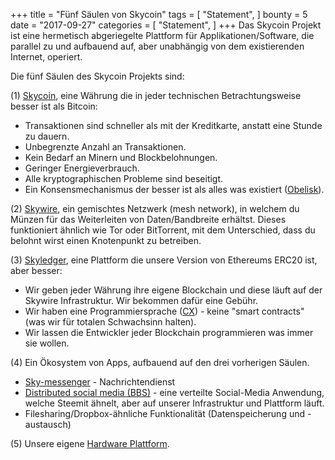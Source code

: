 +++
title = "Fünf Säulen von Skycoin"
tags = [
    "Statement",
]
bounty = 5
date = "2017-09-27"
categories = [
    "Statement",
]
+++
Das Skycoin Projekt ist eine hermetisch abgeriegelte Plattform für Applikationen/Software, die parallel zu und aufbauend auf, aber unabhängig von dem existierenden Internet, operiert. 

Die fünf Säulen des Skycoin Projekts sind:

(1) [Skycoin](https://github.com/skycoin/skycoin), eine Währung die in jeder technischen Betrachtungsweise besser ist als Bitcoin: 

- Transaktionen sind schneller als mit der Kreditkarte, anstatt eine Stunde zu dauern.
- Unbegrenzte Anzahl an Transaktionen.
- Kein Bedarf an Minern und Blockbelohnungen. 
- Geringer Energieverbrauch.
- Alle kryptographischen Probleme sind beseitigt.
- Ein Konsensmechanismus der besser ist als alles was existiert ([Obelisk](/statement/obelisk-the-skycoin-consensus-algorithm/)).

(2) [Skywire](/tags/skywire/), ein gemischtes Netzwerk (mesh network), in welchem du Münzen für das Weiterleiten von Daten/Bandbreite erhältst. Dieses funktioniert ähnlich wie Tor oder BitTorrent, mit dem Unterschied, dass du belohnt wirst einen Knotenpunkt zu betreiben. 

(3) [Skyledger](https://www.skyledger.net), eine Plattform die unsere Version von Ethereums ERC20 ist, aber besser:

- Wir geben jeder Währung ihre eigene Blockchain und diese läuft auf der Skywire Infrastruktur. Wir bekommen dafür eine Gebühr. 
- Wir haben eine Programmiersprache ([CX](/overview/cx-overview/)) - keine "smart contracts" (was wir für totalen Schwachsinn halten).
- Wir lassen die Entwickler jeder Blockchain programmieren was immer sie wollen. 

(4) Ein Ökosystem von Apps, aufbauend auf den drei vorherigen Säulen.

- [Sky-messenger](http://messenger.skycoin.net/) - Nachrichtendienst
- [Distributed social media (BBS)](https://github.com/skycoin/bbs) - eine verteilte Social-Media Anwendung, welche Steemit ähnelt, aber auf unserer Infrastruktur und Plattform läuft.
- Filesharing/Dropbox-ähnliche Funktionalität (Datenspeicherung und -austausch)

(5) Unsere eigene [Hardware Plattform](/statement/skywire-miner-hardware-for-the-next-internet/).
